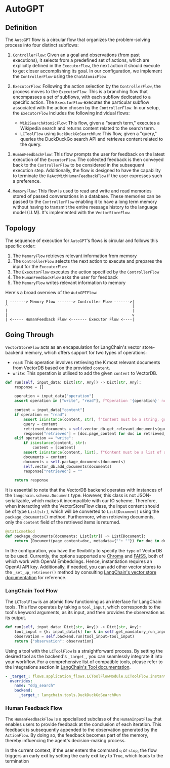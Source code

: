 # AutoGPT

## Definition

The `AutoGPT` flow is a circular flow that organizes the problem-solving process into four distinct subflows:

1. `ControllerFlow`: Given an a goal and observations (from past executions), it selects from a predefined set of actions, which are explicitly defined in the `ExecutorFlow`, the next action it should execute to get closer accomplishing its goal. In our configuration, we implement the `ControllerFlow` using the `ChatAtomicFlow`

2. `ExecutorFlow`:  Following the action selection by the `ControllerFlow`, the process moves to the `ExecutorFlow`. This is a branching flow that encompasses a set of subflows, with each subflow dedicated to a specific action. The `ExecutorFlow` executes the particular subflow associated with the action chosen by the `ControllerFlow`. In our setup, the `ExecutorFlow` includes the following individual flows:
    * `WikiSearchAtomicFlow`: This flow, given a "search term," executes a Wikipedia search and returns content related to the search term.
    * `LCToolFlow` using `DuckDuckGoSearchRun`: This flow, given a "query," queries the DuckDuckGo search API and retrieves content related to the query.

3. `HumanFeedbackFlow`: This flow prompts the user for feedback on the latest execution of the `ExecutorFlow`. The collected feedback is then conveyed back to the `ControllerFlow` to be considered in the subsequent execution step. Additionally, the flow is designed to have the capability to terminate the `ReActWithHumanFeedbackFlow` if the user expresses such a preference.

4. `MemoryFlow`: This flow is used to read and write and read memories stored of passed conversations in a database. These memories can be passed to the `ControllerFlow` enabling it to have a long term memory without having to transmit the entire message history to the language model (LLM). It's implemented with the `VectorStoreFlow`

## Topology

The sequence of execution for `AutoGPT`'s flows is circular and follows this specific order:

1. The `MemoryFlow` retrieves relevant information from memory
2. The `ControllerFlow` selects the next action to execute and prepares the input for the `ExecutorFlow`
3. The `ExecutorFlow` executes the action specified by the `ControllerFlow`
4. The `HumanFeedbackFlow` asks the user for feedback
5. The `MemoryFlow` writes relevant information to memory

Here's a broad overview of the  `AutoGPTFlow`:

```
| -------> Memory Flow -------> Controller Flow ------->|
^                                                       |      
|                                                       |
|                                                       v
| <----- HumanFeedback Flow <------- Executor Flow <----|
```



## Going Through

`VectorStoreFlow` acts as an encapsulation for LangChain's vector store-backend memory, which offers support for two types of operations:

- `read`: This operation involves retrieving the K most relevant documents from VectorDB based on the provided `content`.
- `write`: This operation is utilised to add the given `content` to VectorDB.

```python
def run(self, input_data: Dict[str, Any]) -> Dict[str, Any]:
    response = {}

    operation = input_data["operation"]
    assert operation in ["write", "read"], f"Operation '{operation}' not supported"

    content = input_data["content"]
    if operation == "read":
        assert isinstance(content, str), f"Content must be a string, got {type(content)}"
        query = content
        retrieved_documents = self.vector_db.get_relevant_documents(query)
        response["retrieved"] = [doc.page_content for doc in retrieved_documents]
    elif operation == "write":
        if isinstance(content, str):
            content = [content]
        assert isinstance(content, list), f"Content must be a list of strings, got {type(content)}"
        documents = content
        documents = self.package_documents(documents)
        self.vector_db.add_documents(documents)
        response["retrieved"] = ""

    return response
```


It is essential to note that the VectorDB backend operates with instances of the `langchain.schema.Document` type. However, this class is not JSON-serializable, which makes it incompatible with our IO scheme. Therefore, when interacting with the VectorStoreFlow class, the input content should be of type `List[str]`, which will be converted to `List[Document]` using the `package_documents()` method. Furthermore, when retrieving documents, only the `content` field of the retrieved items is returned.

```python
@staticmethod
def package_documents(documents: List[str]) -> List[Document]:
    return [Document(page_content=doc, metadata={"": ""}) for doc in documents]
```

In the configuration, you have the flexibility to specify the `type` of VectorDB to be used. Currently, the options supported are [Chroma](https://python.langchain.com/docs/modules/data_connection/vectorstores/integrations/chroma) and [FAISS](https://python.langchain.com/docs/modules/data_connection/vectorstores/integrations/faiss), both of which work with OpenAI Embeddings. Hence, instantiation requires an OpenAI API key. Additionally, if needed, you can add other vector stores to the `_set_up_retriever()` method by consulting [LangChain's vector store documentation](https://python.langchain.com/docs/modules/data_connection/vectorstores/) for reference.

### LangChain Tool Flow

The `LCToolFlow` is an atomic flow functioning as an interface for LangChain tools. This flow operates by taking a `tool_input`, which corresponds to the tool's keyword arguments, as its input, and then provides the observation as its output.

```python
def run(self, input_data: Dict[str, Any]) -> Dict[str, Any]:
    tool_input = {k: input_data[k] for k in self.get_mandatory_run_input_keys(input_data)}
    observation = self.backend.run(tool_input=tool_input)
    return {"observation": observation}
```

Using a tool with the `LCToolFlow` is a straightforward process. By setting the desired tool as the backend's `_target_`, you can seamlessly integrate it into your workflow. For a comprehensive list of compatible tools, please refer to the Integrations section in [LangChain's Tool documentation](https://python.langchain.com/docs/modules/agents/tools/).

```yaml
- _target_: flows.application_flows.LCToolFlowModule.LCToolFlow.instantiate_from_default_config
  overrides:
    name: "ddg_search"
    backend:
      _target_: langchain.tools.DuckDuckGoSearchRun
```

### Human Feedback Flow

The `HumanFeedbackFlow` is a specialised subclass of the `HumanInputFlow` that enables users to provide feedback at the conclusion of each iteration. This feedback is subsequently appended to the observation generated by the `ActionFlow`. By doing so, the feedback becomes part of the memory, thereby influencing the agent's decision-making process.

In the current context, if the user enters the command `q` or `stop`, the flow triggers an early exit by setting the early exit key to `True`, which leads to the termination
